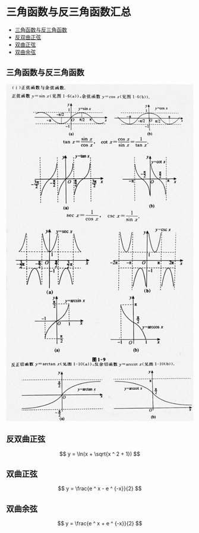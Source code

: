 # 三角函数与反三角函数汇总

* [三角函数与反三角函数](#三角函数与反三角函数)
* [反双曲正弦](#反双曲正弦)
* [双曲正弦](#双曲正弦)
* [双曲余弦](#双曲余弦)

## 三角函数与反三角函数

![三角函数与反三角函数汇总](三角函数与反三角函数汇总.png)

## 反双曲正弦

$$
y = \ln(x + \sqrt{x ^ 2 + 1})
$$

## 双曲正弦

$$
y = \frac{e ^ x - e ^ {-x}}{2}
$$

## 双曲余弦

$$
y = \frac{e ^ x + e ^ {-x}}{2}
$$




